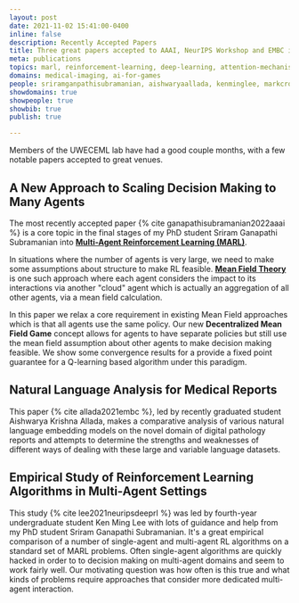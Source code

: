 ```yaml
---
layout: post
date: 2021-11-02 15:41:00-0400
inline: false
description: Recently Accepted Papers
title: Three great papers accepted to AAAI, NeurIPS Workshop and EMBC in past month!
meta: publications
topics: marl, reinforcement-learning, deep-learning, attention-mechanism, mean-field-theory
domains: medical-imaging, ai-for-games
people: sriramganpathisubramanian, aishwaryaallada, kenminglee, markcrowley 
showdomains: true
showpeople: true
showbib: true
publish: true

---
```


Members of the UWECEML lab have had a good couple months, with a few notable papers accepted to great venues. 

## A New Approach to Scaling Decision Making to Many Agents

The most recently accepted paper {% cite ganapathisubramanian2022aaai
%} is a core topic in the final stages of my PhD student Sriram Ganapathi Subramanian into **[Multi-Agent Reinforcement Learning (MARL)](/marl/)**. 

In situations where the number of agents is very large, we need to make some assumptions about structure to make RL feasible. **[Mean Field Theory](/mean-field-theory)** is one such approach where each agent considers the impact to its interactions via another "cloud" agent which is actually an aggregation of all other agents, via a mean field calculation.

In this paper we relax a core requirement in existing Mean Field approaches which is that all agents use the same policy. Our new **Decentralized Mean Field Game** concept allows for agents to have separate policies but still use the mean field assumption about other agents to make decision making feasible. We show some convergence results for a provide a fixed point guarantee for a Q-learning based algorithm under this paradigm.

## Natural Language Analysis for Medical Reports

This paper {% cite allada2021embc %}, led by recently graduated student Aishwarya Krishna Allada, makes a comparative analysis of various natural language embedding models on the novel domain of digital pathology reports and attempts to determine the strengths and weaknesses of different ways of dealing with these large and variable language datasets. 

## Empirical Study of Reinforcement Learning Algorithms in Multi-Agent Settings

This study {% cite lee2021neuripsdeeprl
%} was led by fourth-year undergraduate student Ken Ming Lee with lots of guidance and help from my PhD student Sriram Ganapathi Subramanian. It's a great empirical comparison of a number of single-agent and multi-agent RL algorithms on a standard set of MARL problems. Often single-agent algorithms are quickly hacked in order to to decision making on multi-agent domains and seem to work fairly well. Our motivating question was how often is this true and what kinds of problems require approaches that consider more dedicated multi-agent interaction.









